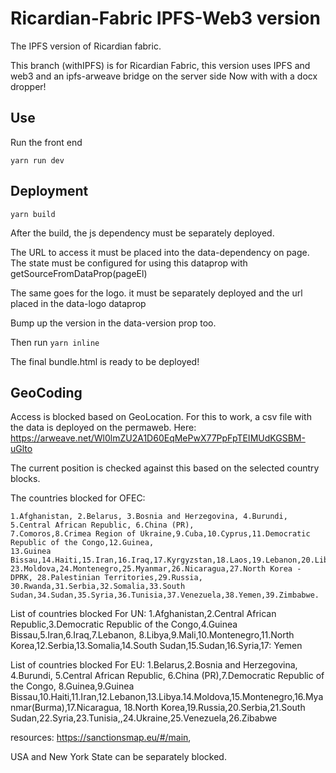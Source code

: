 # Ricardian-Fabric IPFS-Web3 version

The IPFS version of Ricardian fabric.
 

This branch (withIPFS) is for Ricardian Fabric, this version uses IPFS and web3 and an ipfs-arweave bridge on the server side
Now with with a docx dropper!
## Use

Run the front end

`yarn run dev`

## Deployment

`yarn build`

After the build, the js dependency must be separately deployed.

The URL to access it must be placed into the data-dependency on page.
The state must be configured for using this dataprop with getSourceFromDataProp(pageEl)

The same goes for the logo. it must be separately deployed and the url placed in the data-logo dataprop

Bump up the version in the data-version prop too.

Then run `yarn inline`

The final bundle.html is ready to be deployed!


## GeoCoding

Access is blocked based on GeoLocation.
For this to work, a csv file with the data is deployed on the permaweb.
Here:
https://arweave.net/Wl0lmZU2A1D60EqMePwX77PpFpTEIMUdKGSBM-uGlto

The current position is checked against this based on the selected country blocks.

The countries blocked for OFEC:

	1.Afghanistan, 2.Belarus, 3.Bosnia and Herzegovina, 4.Burundi, 5.Central African Republic, 6.China (PR), 
	7.Comoros,8.Crimea Region of Ukraine,9.Cuba,10.Cyprus,11.Democratic Republic of the Congo,12.Guinea, 
	13.Guinea Bissau,14.Haiti,15.Iran,16.Iraq,17.Kyrgyzstan,18.Laos,19.Lebanon,20.Libya,21.Mali,22.Mauritania 
	23.Moldova,24.Montenegro,25.Myanmar,26.Nicaragua,27.North Korea - DPRK,	28.Palestinian Territories,29.Russia, 
	30.Rwanda,31.Serbia,32.Somalia,33.South Sudan,34.Sudan,35.Syria,36.Tunisia,37.Venezuela,38.Yemen,39.Zimbabwe.

List of countries blocked For UN:
	1.Afghanistan,2.Central African Republic,3.Democratic Republic of the Congo,4.Guinea Bissau,5.Iran,6.Iraq,7.Lebanon,
	8.Libya,9.Mali,10.Montenegro,11.North Korea,12.Serbia,13.Somalia,14.South Sudan,15.Sudan,16.Syria,17: Yemen

List of countries blocked For EU:
	1.Belarus,2.Bosnia and Herzegovina, 4.Burundi, 5.Central African Republic, 6.China (PR),7.Democratic Republic of the Congo,
	8.Guinea,9.Guinea Bissau,10.Haiti,11.Iran,12.Lebanon,13.Libya.14.Moldova,15.Montenegro,16.Myanmar(Burma),17.Nicaragua,
	18.North Korea,19.Russia,20.Serbia,21.South Sudan,22.Syria,23.Tunisia,,24.Ukraine,25.Venezuela,26.Zibabwe

resources: https://sanctionsmap.eu/#/main,

USA and New York State can be separately blocked. 